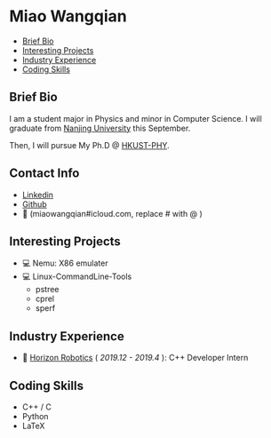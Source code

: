 # Miao Wangqian

<!-- TOC -->

- [Brief Bio](#brief-bio)
- [Interesting Projects](#interesting-projects)
- [Industry Experience](#industry-experience)
- [Coding Skills](#coding-skills)

<!-- /TOC -->

## Brief Bio

I am a student major in Physics and minor in Computer Science.
I will graduate from [Nanjing University](https://www.nju.edu.cn/) this September.

Then, I will pursue My Ph.D @ [HKUST-PHY](http://physics.ust.hk/eng/).

## Contact Info

- [Linkedin](https://www.linkedin.com/in/王乾-缪-60826b137/)
- [Github](https://github.com/zybbigpy/)
- 📧 (miaowangqian#icloud.com, replace # with @ )


## Interesting Projects

- 💻 Nemu: X86 emulater
- 💻 Linux-CommandLine-Tools
  - pstree
  - cprel
  - sperf

## Industry Experience

- 👷 [Horizon Robotics](https://www.horizon.ai/) ( *2019.12 - 2019.4* ): C++ Developer Intern

## Coding Skills

- C++ / C
- Python
- LaTeX